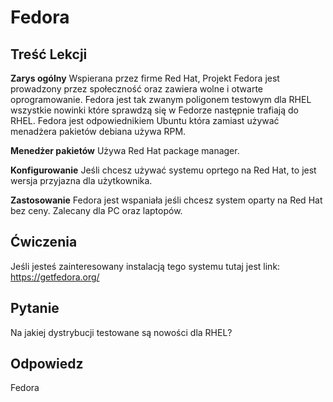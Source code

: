 # Fedora

## Treść Lekcji

<b>Zarys ogólny</b>
Wspierana przez firme Red Hat, Projekt Fedora jest prowadzony przez społeczność oraz zawiera wolne i otwarte oprogramowanie. Fedora jest tak zwanym poligonem testowym dla RHEL wszystkie nowinki które sprawdzą się w Fedorze następnie trafiają do RHEL. Fedora jest odpowiednikiem Ubuntu która zamiast używać menadżera pakietów debiana używa RPM.

<b>Menedżer pakietów</b>
Używa Red Hat package manager.

<b>Konfigurowanie</b>
Jeśli chcesz używać systemu oprtego na Red Hat, to jest wersja przyjazna dla użytkownika.

<b>Zastosowanie</b>
Fedora jest wspaniała jeśli chcesz system oparty na Red Hat bez ceny. Zalecany dla PC oraz laptopów.

## Ćwiczenia

Jeśli jesteś zainteresowany instalacją tego systemu tutaj jest link: <a href='https://getfedora.org/'>https://getfedora.org/</a>

## Pytanie

Na jakiej dystrybucji testowane są nowości dla RHEL?

## Odpowiedz

Fedora
